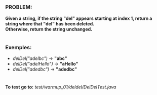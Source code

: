 #

<h3>PROBLEM:</h3>

**Given a string, if the string "del" appears starting at index 1, return a string where that "del" has been deleted.**
<br>
**Otherwise, return the string unchanged.**
#

<h3>Exemples:</h3>

- _delDel("adelbc")_ → **"abc"**
- _delDel("adelHello")_ → **"aHello"**
- _delDel("adedbc")_ → **"adedbc"**

#

**To test go to:** _test/warmup_01/deldel/DelDelTest.java_